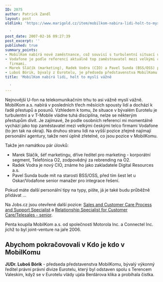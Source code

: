 ```yaml
---
ID: 2075
author: Patrick Zandl
layout: post
oldlink: 'https://www.marigold.cz/item/mobilkom-nabira-lidi-holt-to-mysli-vazne

  '
post_date: 2007-02-16 09:27:39
post_excerpt: ''
published: true
summary_points:
- MobilKom nabírá nové zaměstnance, což souvisí s turbulentní situací u konkurence.
- Vodafone je podle referencí aktuálně top zaměstnavatel mezi velkými českými telco
  firmami.
- Marek Sláčík (marketing), Radek Vodra (CIO) a Pavel Sunda (BSS/OSS) posílili MobilKom.
- Luboš Bórik, bývalý z Eurotelu, je předseda představenstva MobilKomu.
title: 'MobilKom nabírá lidi, holt to myslí vážně

  '
---
```


<texy>Nejnovější U-fon na telekomunikačním trhu to asi vážně myslí vážně. MobilKom a.s. nabírá v posledních třech měsících spousty lidí a dochází k řadě přestupů a posunů. Vzhledem k tomu, že situace v bývalém Eurotelu je turbulentní a v T-Mobile vládne tuhá disciplína, nelze se některým přestupům divit. Je zajímavé, že podle osobních referencí mi momentálně vychází jako top zaměstavatel mezi velkými českými telco firmami Vodafone (to jen tak na okraj). Na druhou stranu lidi na vyšší pozice zřejmě najímají personální agentury, takže není úplně zřetelné, co jsou pozice v MobilKomu. 

Takže jen namátkou pár úlovků:

<ul>
<li>Marek Sláčík, šéf marketingu, dříve ředitel pro marketing - korporátní segment, Telefónica O2, zodpovědný za rebrending na O2. </li>

<li>Radek Vodra je nový CIO, známe ho jako zakladatele Digital Resources a.s.</li>

<li>Pavel Sunda bude mít na starosti BSS/OSS, před tím šest let u Oskar/Vodafone senior manažer pro integrace řešení.
</li></ul>

Pokud máte další personální tipy na typy, pište, já je také budu průběžně přidávat ... 

Na Jobs.cz jsou otevřené další pozice: <a href="http://www.jobs.cz/vpv/pd.php?id=16254886&vpv=1&brand=jobs.cz">Sales and Customer Care Process and Support Specialist</a> a <a href="http://www.jobs.cz/vpv/pd.php?id=16206040&vpv=1&brand=jobs.cz">Relationship Specialist for Customer Care/Telesales - senior</a>. 

Penta koupila MobilKom a.s. od společností Motorola Inc. a Connectel Inc. jichž to byl joint-venture na jaře 2006. 

<h2>Abychom pokračovovali v Kdo je kdo v MobilKomu</h2>

<strong>JUDr. Luboš Bórik</strong> - předseda představenstva MobilKomu, bývalý výkonný ředitel právní právní divize Eurotelu, který byl odstaven spolu s Terencem Valeskim, když se v Eurotelu vlády ujala Berdárova klika a probíhala čistka.